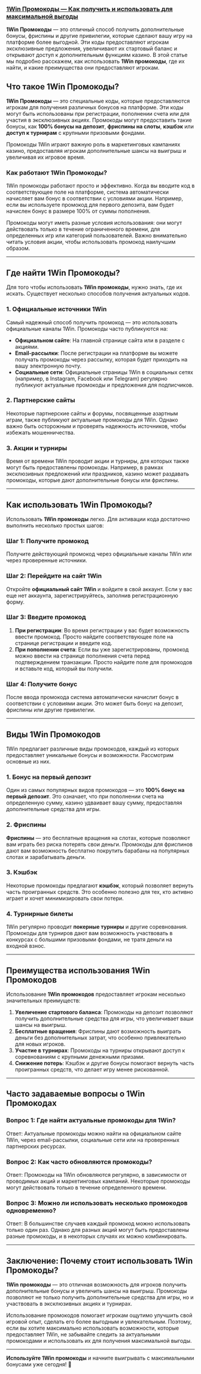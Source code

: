 ### [1Win Промокоды — Как получить и использовать для максимальной выгоды](https://brandplay.link/9sD8CZLQ)

**1Win Промокоды** — это отличный способ получить дополнительные бонусы, фриспины и другие привилегии, которые сделают вашу игру на платформе более выгодной. Эти коды предоставляют игрокам эксклюзивные предложения, увеличивают их стартовый баланс и открывают доступ к дополнительным функциям казино. В этой статье мы подробно расскажем, как использовать **1Win промокоды**, где их найти, и какие преимущества они предоставляют игрокам.

## Что такое 1Win Промокоды?

**1Win Промокоды** — это специальные коды, которые предоставляются игрокам для получения различных бонусов на платформе. Эти коды могут быть использованы при регистрации, пополнении счета или для участия в эксклюзивных акциях. Промокоды могут предоставить такие бонусы, как **100% бонусы на депозит**, **фриспины на слоты**, **кэшбэк** или **доступ к турнирам** с крупными призовыми фондами.

Промокоды 1Win играют важную роль в маркетинговых кампаниях казино, предоставляя игрокам дополнительные шансы на выигрыш и увеличивая их игровое время.

### Как работают 1Win Промокоды?

1Win промокоды работают просто и эффективно. Когда вы вводите код в соответствующее поле на платформе, система автоматически начисляет вам бонус в соответствии с условиями акции. Например, если вы используете промокод для первого депозита, вам будет начислен бонус в размере 100% от суммы пополнения.

Промокоды могут иметь разные условия использования: они могут действовать только в течение ограниченного времени, для определенных игр или категорий пользователей. Важно внимательно читать условия акции, чтобы использовать промокод наилучшим образом.

***

## Где найти 1Win Промокоды?

Для того чтобы использовать **1Win промокоды**, нужно знать, где их искать. Существует несколько способов получения актуальных кодов.

### 1. **Официальные источники 1Win**

Самый надежный способ получить промокод — это использовать официальные каналы 1Win. Промокоды часто публикуются на:

* **Официальном сайте**: На главной странице сайта или в разделе с акциями.
* **Email-рассылки**: После регистрации на платформе вы можете получать промокоды через рассылку, которая будет приходить на вашу электронную почту.
* **Социальные сети**: Официальные страницы 1Win в социальных сетях (например, в Instagram, Facebook или Telegram) регулярно публикуют актуальные промокоды и предложения для подписчиков.

### 2. **Партнерские сайты**

Некоторые партнерские сайты и форумы, посвященные азартным играм, также публикуют актуальные промокоды для 1Win. Однако важно быть осторожным и проверять надежность источников, чтобы избежать мошенничества.

### 3. **Акции и турниры**

Время от времени 1Win проводит акции и турниры, для которых также могут быть предоставлены промокоды. Например, в рамках эксклюзивных предложений или праздников, казино может раздавать промокоды, которые дают дополнительные бонусы или фриспины.

***

## Как использовать 1Win Промокоды?

Использовать **1Win промокоды** легко. Для активации кода достаточно выполнить несколько простых шагов:

### Шаг 1: Получите промокод

Получите действующий промокод через официальные каналы 1Win или через проверенные источники.

### Шаг 2: Перейдите на сайт 1Win

Откройте **официальный сайт 1Win** и войдите в свой аккаунт. Если у вас еще нет аккаунта, зарегистрируйтесь, заполнив регистрационную форму.

### Шаг 3: Введите промокод

1. **При регистрации**: Во время регистрации у вас будет возможность ввести промокод. Просто найдите соответствующее поле на странице регистрации и введите код.
2. **При пополнении счета**: Если вы уже зарегистрированы, промокод можно ввести на странице пополнения счета перед подтверждением транзакции. Просто найдите поле для промокодов и вставьте код, который вы получили.

### Шаг 4: Получите бонус

После ввода промокода система автоматически начислит бонус в соответствии с условиями акции. Это может быть бонус на депозит, фриспины или другие привилегии.

***

## Виды 1Win Промокодов

1Win предлагает различные виды промокодов, каждый из которых предоставляет уникальные бонусы и возможности. Рассмотрим основные из них.

### 1. **Бонус на первый депозит**

Один из самых популярных видов промокодов — это **100% бонус на первый депозит**. Это означает, что при пополнении счета на определенную сумму, казино удваивает вашу сумму, предоставляя дополнительные средства для игры.

### 2. **Фриспины**

**Фриспины** — это бесплатные вращения на слотах, которые позволяют вам играть без риска потерять свои деньги. Промокоды для фриспинов дают вам возможность бесплатно покрутить барабаны на популярных слотах и зарабатывать деньги.

### 3. **Кэшбэк**

Некоторые промокоды предлагают **кэшбэк**, который позволяет вернуть часть проигранных средств. Это особенно полезно для тех, кто активно играет и хочет минимизировать свои потери.

### 4. **Турнирные билеты**

1Win регулярно проводит **покерные турниры** и другие соревнования. Промокоды для турниров дают вам возможность участвовать в конкурсах с большими призовыми фондами, не тратя деньги на входной взнос.

***

## Преимущества использования 1Win Промокодов

Использование **1Win промокодов** предоставляет игрокам несколько значительных преимуществ:

1. **Увеличение стартового баланса**: Промокоды на депозит позволяют получить дополнительные средства для игры, что увеличивает ваши шансы на выигрыш.
2. **Бесплатные вращения**: Фриспины дают возможность выиграть деньги без дополнительных затрат, что особенно привлекательно для новых игроков.
3. **Участие в турнирах**: Промокоды на турниры открывают доступ к соревнованиям с крупными денежными призами.
4. **Снижение потерь**: Кэшбэк и другие бонусы помогают вернуть часть проигранных средств, что делает игру менее рискованной.

***

## Часто задаваемые вопросы о 1Win Промокодах

### Вопрос 1: Где найти актуальные промокоды для 1Win?

Ответ: Актуальные промокоды можно найти на официальном сайте 1Win, через email-рассылки, социальные сети или на проверенных партнерских ресурсах.

### Вопрос 2: Как часто обновляются промокоды?

Ответ: Промокоды на 1Win обновляются регулярно, в зависимости от проводимых акций и маркетинговых кампаний. Некоторые промокоды могут действовать только в течение определенного времени.

### Вопрос 3: Можно ли использовать несколько промокодов одновременно?

Ответ: В большинстве случаев каждый промокод можно использовать только один раз. Однако для разных акций могут быть предоставлены разные промокоды, и в некоторых случаях их можно комбинировать.

***

## Заключение: Почему стоит использовать 1Win Промокоды?

**1Win промокоды** — это отличная возможность для игроков получить дополнительные бонусы и увеличить шансы на выигрыш. Промокоды позволяют не только получить дополнительные средства для игры, но и участвовать в эксклюзивных акциях и турнирах.

Использование промокодов помогает игрокам ощутимо улучшить свой игровой опыт, сделать его более выгодным и увлекательным. Поэтому, если вы хотите максимально использовать возможности, которые предоставляет 1Win, не забывайте следить за актуальными промокодами и использовать их для получения максимальной выгоды.

***

**Используйте 1Win промокоды** и начните выигрывать с максимальными бонусами уже сегодня! 🎉
